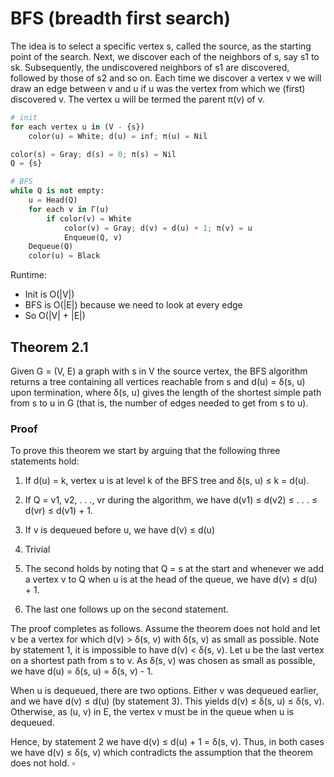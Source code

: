 # BFS (breadth first search)
The idea is to select a specific vertex s, called the source, as the starting point of the search. Next, we discover each of the neighbors of s, say s1 to sk. Subsequently, the undiscovered neighbors of s1 are discovered, followed by those of s2 and so on. Each time we discover a vertex v we will draw an edge between v and u if u was the vertex from which we (first) discovered v. The vertex u will be termed the parent π(v) of v.
```python
# init
for each vertex u in (V - {s}) 
	color(u) = White; d(u) = inf; π(u) = Nil 

color(s) = Gray; d(s) = 0; π(s) = Nil 
Q = {s} 

# BFS 
while Q is not empty:
	u = Head(Q) 
	for each v in Γ(u) 
		if color(v) = White 
			color(v) = Gray; d(v) = d(u) + 1; π(v) = u 
			Enqueue(Q, v) 
	Dequeue(Q)
	color(u) = Black
```
Runtime: 
- Init is O(|V|)
- BFS is O(|E|) because we need to look at every edge
- So O(|V| + |E|)
## Theorem 2.1 
Given G = (V, E) a graph with s in V the source vertex, the BFS algorithm returns a tree containing all vertices reachable from s and d(u) = δ(s, u) upon termination, where δ(s, u) gives the length of the shortest simple path from s to u in G (that is, the number of edges needed to get from s to u).
### Proof
To prove this theorem we start by arguing that the following three statements hold:
1. If d(u) = k, vertex u is at level k of the BFS tree and δ(s, u) $\le$ k = d(u). 
2. If Q = v1, v2, . . ., vr during the algorithm, we have d(v1) $\le$ d(v2) $\le$ . . . $\le$ d(vr) $\le$ d(v1) + 1. 
3. If v is dequeued before u, we have d(v) $\le$ d(u)

1. Trivial
2. The second holds by noting that Q = s at the start and whenever we add a vertex v to Q when u is at the head of the queue, we have d(v) $\le$ d(u) + 1. 
3. The last one follows up on the second statement.

The proof completes as follows. Assume the theorem does not hold and let v be a vertex for which d(v) $\gt$ δ(s, v) with δ(s, v) as small as possible. Note by statement 1, it is impossible to have d(v) < δ(s, v). Let u be the last vertex on a shortest path from s to v. As δ(s, v) was chosen as small as possible, we have d(u) = δ(s, u) =  δ(s, v) - 1.

When u is dequeued, there are two options. Either v was dequeued earlier, and we have d(v) $\le$ d(u) (by statement 3). This yields d(v) $\le$ δ(s, u) $\le$ δ(s, v). Otherwise, as (u, v) in E, the vertex v must be in the queue when u is dequeued. 

Hence, by statement 2 we have d(v) $\le$ d(u) + 1 = δ(s, v). Thus, in both cases we have d(v) $\le$ δ(s, v) which contradicts the assumption that the theorem does not hold. $\square$